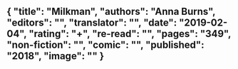 {
 "title": "Milkman",
 "authors": "Anna Burns",
 "editors": "",
 "translator": "",
 "date": "2019-02-04",
 "rating": "+",
 "re-read": "",
 "pages": "349",
 "non-fiction": "",
 "comic": "",
 "published": "2018",
 "image": ""
}
---

